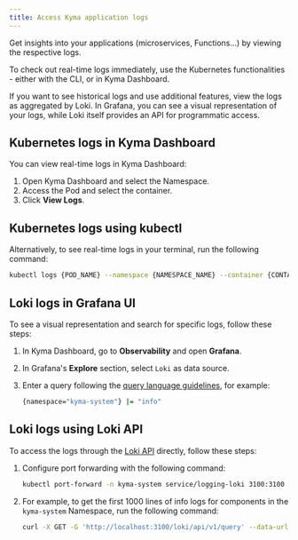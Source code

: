 ```yaml
---
title: Access Kyma application logs
---
```


Get insights into your applications (microservices, Functions...) by viewing the respective logs.

To check out real-time logs immediately, use the Kubernetes functionalities - either with the CLI, or in Kyma Dashboard.

If you want to see historical logs and use additional features, view the logs as aggregated by Loki. In Grafana, you can see a visual representation of your logs, while Loki itself provides an API for programmatic access.

## Kubernetes logs in Kyma Dashboard

You can view real-time logs in Kyma Dashboard:

1. Open Kyma Dashboard and select the Namespace.
2. Access the Pod and select the container.
3. Click **View Logs**.

## Kubernetes logs using kubectl

Alternatively, to see real-time logs in your terminal, run the following command:

```bash
kubectl logs {POD_NAME} --namespace {NAMESPACE_NAME} --container {CONTAINER_NAME}
```

## Loki logs in Grafana UI

To see a visual representation and search for specific logs, follow these steps:

1. In Kyma Dashboard, go to **Observability** and open **Grafana**.
2. In Grafana's **Explore** section, select `Loki` as data source.
3. Enter a query following the [query language guidelines](https://grafana.com/docs/loki/latest/logql/), for example:

   ```bash
   {namespace="kyma-system"} |= "info"
   ```

## Loki logs using Loki API

To access the logs through the [Loki API](https://grafana.com/docs/loki/latest/api/) directly, follow these steps:

1. Configure port forwarding with the following command:

   ```bash
   kubectl port-forward -n kyma-system service/logging-loki 3100:3100
   ```

2. For example, to get the first 1000 lines of info logs for components in the `kyma-system` Namespace, run the following command:

   ```bash
   curl -X GET -G 'http://localhost:3100/loki/api/v1/query' --data-urlencode 'query={namespace="kyma-system"}' --data-urlencode 'limit=1000' --data-urlencode 'regexp=info'
   ```
